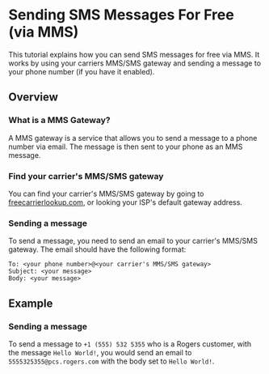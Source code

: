 # Sending SMS Messages For Free (via MMS)
This tutorial explains how you can send SMS messages for free via MMS. It works by using your carriers MMS/SMS gateway and sending a message to your phone number (if you have it enabled).

## Overview
### What is a MMS Gateway?
A MMS gateway is a service that allows you to send a message to a phone number via email. The message is then sent to your phone as an MMS message.

### Find your carrier's MMS/SMS gateway
You can find your carrier's MMS/SMS gateway by going to [freecarrierlookup.com](https://freecarrierlookup.com/), or looking your ISP's default gateway address.

### Sending a message
To send a message, you need to send an email to your carrier's MMS/SMS gateway. The email should have the following format:

    To: <your phone number>@<your carrier's MMS/SMS gateway>
    Subject: <your message>
    Body: <your message>

## Example
### Sending a message
To send a message to `+1 (555) 532 5355` who is a Rogers customer, with the message `Hello World!`, you would send an email to `5555325355@pcs.rogers.com` with the body set to `Hello World!`.